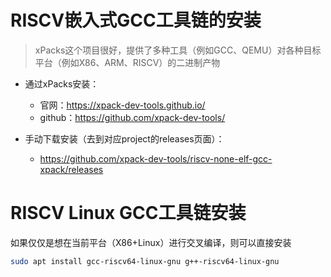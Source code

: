 # RISCV嵌入式GCC工具链的安装

> xPacks这个项目很好，提供了多种工具（例如GCC、QEMU）对各种目标平台（例如X86、ARM、RISCV）的二进制产物

* 通过xPacks安装：
  * 官网：https://xpack-dev-tools.github.io/
  * github：https://github.com/xpack-dev-tools/

* 手动下载安装（去到对应project的releases页面）：
  * https://github.com/xpack-dev-tools/riscv-none-elf-gcc-xpack/releases



# RISCV Linux GCC工具链安装

如果仅仅是想在当前平台（X86+Linux）进行交叉编译，则可以直接安装

```bash
sudo apt install gcc-riscv64-linux-gnu g++-riscv64-linux-gnu
```

